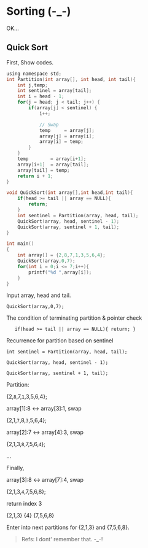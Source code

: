 # Sorting (-_-)

OK...

## Quick Sort

First, Show codes.
```C
using namespace std;
int Partition(int array[], int head, int tail){
    int j,temp;
    int sentinel = array[tail];
    int i = head - 1;
    for(j = head; j < tail; j++) {
        if(array[j] < sentinel) {
            i++;

            // Swap
            temp     = array[j];
            array[j] = array[i];
            array[i] = temp;
        }
    }
    temp        = array[i+1];
    array[i+1]  = array[tail];
    array[tail] = temp;
    return i + 1;
}

void QuickSort(int array[],int head,int tail){
    if(head >= tail || array == NULL){
        return;
    }
    int sentinel = Partition(array, head, tail);
    QuickSort(array, head, sentinel - 1);
    QuickSort(array, sentinel + 1, tail);
}

int main()
{
    int array[] = {2,8,7,1,3,5,6,4};
    QuickSort(array,0,7);
    for(int i = 0;i <= 7;i++){
        printf("%d ",array[i]);
    }
}
```

Input array, head and tail.

`QuickSort(array,0,7);`

The condition of terminating partition & pointer check

`    if(head >= tail || array == NULL){
        return;
    }
`

Recurrence for partition based on sentinel

`int sentinel = Partition(array, head, tail);`

`QuickSort(array, head, sentinel - 1);`

`QuickSort(array, sentinel + 1, tail);`


Partition:

{2,`8`,7,`1`,3,5,6,4};

array[1]:8 <-> array[3]:1, swap

{2,1,`7`,8,`3`,5,6,4};

array[2]:7 <-> array[4]:3, swap

{2,1,3,`8`,7,5,6,`4`};

...

Finally,

array[3]:8 <-> array[7]:4, swap

{2,1,3,`4`,7,5,6,8};

return index 3

{2,1,3} {4} {7,5,6,8}

Enter into next partitions for {2,1,3} and {7,5,6,8}.

> Refs: I dont' remember that. -_-!
